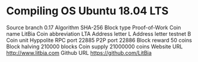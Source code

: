 # Compiling OS	Ubuntu 18.04 LTS
Source branch	0.17
Algorithm	SHA-256
Block type	Proof-of-Work
Coin name	LitBia
Coin abbreviation	LTA
Address letter	L
Address letter testnet	B
Coin unit	Hyppolite
RPC port	22885
P2P port	22886
Block reward	50 coins
Block halving	210000 blocks
Coin supply	21000000 coins
Website URL	http://www.litbia.com
Github URL	https://github.com/LitBia
